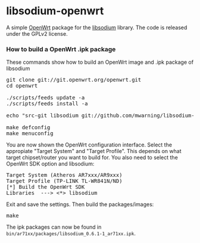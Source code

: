 libsodium-openwrt
=================

A simple [OpenWrt](https://openwrt.org) package for the [libsodium](https://github.com/jedisct1/libsodium) library.
The code is released under the GPLv2 license.

### How to build a OpenWrt .ipk package

These commands show how to build an OpenWrt image and .ipk package of libsodium
<pre>
git clone git://git.openwrt.org/openwrt.git
cd openwrt

./scripts/feeds update -a
./scripts/feeds install -a

echo "src-git libsodium git://github.com/mwarning/libsodium-openwrt.git" >> feeds.conf

make defconfig
make menuconfig
</pre>

You are now shown the OpenWrt configuration interface.
Select the appropiate "Target System" and "Target Profile".
This depends on what target chipset/router you want to build for.
You also need to select the OpenWrt SDK option and libsodium:

<pre>
Target System (Atheros AR7xxx/AR9xxx)
Target Profile (TP-LINK TL-WR841N/ND)
[*] Build the OpenWrt SDK
Libraries  ---> <*> libsodium
</pre>

Exit and save the settings. Then build the packages/images:

<pre>
make
</pre>

The ipk packages can now be found in `bin/ar71xx/packages/libsodium_0.6.1-1_ar71xx.ipk`.
